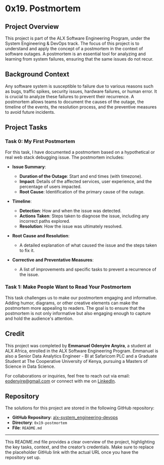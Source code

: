 # 0x19. Postmortem

## Project Overview

This project is part of the ALX Software Engineering Program, under the System Engineering & DevOps track. The focus of this project is to understand and apply the concept of a postmortem in the context of software outages. A postmortem is an essential tool for analyzing and learning from system failures, ensuring that the same issues do not recur.

## Background Context

Any software system is susceptible to failure due to various reasons such as bugs, traffic spikes, security issues, hardware failures, or human error. It is crucial to analyze these failures to prevent their recurrence. A postmortem allows teams to document the causes of the outage, the timeline of the events, the resolution process, and the preventive measures to avoid future incidents.

## Project Tasks

### Task 0: My First Postmortem
For this task, I have documented a postmortem based on a hypothetical or real web stack debugging issue. The postmortem includes:

- **Issue Summary**:
  - **Duration of the Outage**: Start and end times (with timezone).
  - **Impact**: Details of the affected services, user experience, and the percentage of users impacted.
  - **Root Cause**: Identification of the primary cause of the outage.
  
- **Timeline**:
  - **Detection**: How and when the issue was detected.
  - **Actions Taken**: Steps taken to diagnose the issue, including any incorrect paths explored.
  - **Resolution**: How the issue was ultimately resolved.

- **Root Cause and Resolution**:
  - A detailed explanation of what caused the issue and the steps taken to fix it.

- **Corrective and Preventative Measures**:
  - A list of improvements and specific tasks to prevent a recurrence of the issue.

### Task 1: Make People Want to Read Your Postmortem
This task challenges us to make our postmortem engaging and informative. Adding humor, diagrams, or other creative elements can make the postmortem more appealing to readers. The goal is to ensure that the postmortem is not only informative but also engaging enough to capture and hold the audience's attention.

## Credit

This project was completed by **Emmanuel Odenyire Anyira**, a student at ALX Africa, enrolled in the ALX Software Engineering Program. Emmanuel is also a Senior Data Analytics Engineer - BI at Safaricom PLC and a Graduate Student at The Cooperative University of Kenya, pursuing a Masters of Science in Data Science.

For collaborations or inquiries, feel free to reach out via email: [eodenyire@gmail.com](mailto:eodenyire@gmail.com) or connect with me on [LinkedIn](https://www.linkedin.com/in/emmanuelodenyire/).

## Repository

The solutions for this project are stored in the following GitHub repository:

- **GitHub Repository**: [alx-system_engineering-devops](https://github.com/yourusername/alx-system_engineering-devops)
- **Directory**: `0x19-postmortem`
- **File**: `README.md`

---

This README.md file provides a clear overview of the project, highlighting the key tasks, context, and the creator’s credentials. Make sure to replace the placeholder GitHub link with the actual URL once you have the repository set up.
